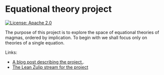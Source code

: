 # Equational theory project

[![License: Apache 2.0](https://img.shields.io/badge/License-Apache_2.0-lightblue.svg)](https://opensource.org/licenses/Apache-2.0)

The purpose of this project is to explore the space of equational theories of magmas, ordered by implication.  To begin with we shall focus only on theories of a single equation.

Links:

- [A blog post describing the project.](https://terrytao.wordpress.com/2024/09/25/a-pilot-project-in-universal-algebra-to-explore-new-ways-to-collaborate-and-use-machine-assistance/).
- [The Lean Zulip stream for the project](https://leanprover.zulipchat.com/#narrow/stream/458659-Equational/)


